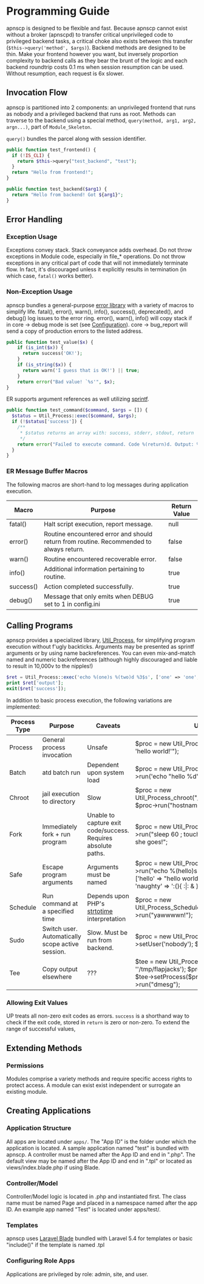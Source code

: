 # Programming Guide

apnscp is designed to be flexible and fast. Because apnscp cannot exist without a broker (apnscpd) to transfer critical unprivileged code to privileged backend tasks, a critical choke also exists between this transfer (`$this->query('method', $args)`). Backend methods are designed to be thin. Make your frontend however you want, but inversely proportion complexity to backend calls as they bear the brunt of the logic and each backend roundtrip costs 0.1 ms when session resumption can be used. Without resumption, each request is 6x slower.

## Invocation Flow

apnscp is partitioned into 2 components: an unprivileged frontend that runs as nobody and a privileged backend that runs as root. Methods can traverse to the backend using a special method, `query(method, arg1, arg2, argn...)`, part of `Module_Skeleton`. 

`query()` bundles the parcel along with session identifier.

```php
public function test_frontend() {
  if (!IS_CLI) {
    return $this->query("test_backend", "test");
  }
  return "Hello from frontend!";
}

public function test_backend($arg1) {
  return "Hello from backend! Got ${arg1}";
}
```

## Error Handling

### Exception Usage

Exceptions convey stack. Stack conveyance adds overhead. Do not throw exceptions in Module code, especially in file_* operations. Do not throw exceptions in any critical part of code that will not immediately terminate flow. In fact, it's discouraged unless it explicitly results in termination (in which case, `fatal()` works better).

### Non-Exception Usage

apnscp bundles a general-purpose [error library](https://github.com/apisnetworks/error-reporter) with a variety of macros to simplify life. fatal(), error(), warn(), info(), success(), deprecated(), and debug() log issues to the error ring. error(), warn(), info() will copy stack if in core -> debug mode is set (see [Configuration](#Configuration)). core -> bug_report will send a copy of production errors to the listed address.

```php
public function test_value($x) {
	if (is_int($x)) {
      return success('OK!');
	}
	if (is_string($x)) {
      return warn('I guess that is OK!') || true;
	}
	return error("Bad value! `%s'", $x);
}
```

ER supports argument references as well utilizing [sprintf](http://php.net/manual/en/function.sprintf.php).

```php
public function test_command($command, $args = []) {
  $status = Util_Process::exec($command, $args);
  if (!$status['success']) {
    /**
     * $status returns an array with: success, stderr, stdout, return
     */
    return error("Failed to execute command. Code %(return)d. Output: %(stdout)s. Stderr: %(stderr)s", $status);
  }
}
```

### ER Message Buffer Macros
The following macros are short-hand to log messages during application execution. 

| Macro     | Purpose                                  | Return Value |
| --------- | ---------------------------------------- | ------------ |
| fatal()   | Halt script execution, report message.   | null         |
| error()   | Routine encountered error and should return from routine. Recommended to always return. | false        |
| warn()    | Routine encountered recoverable error.   | false        |
| info()    | Additional information pertaining to routine. | true         |
| success() | Action completed successfully.           | true         |
| debug()   | Message that only emits when DEBUG set to 1 in config.ini | true         |

## Calling Programs

apnscp provides a specialized library, [Util_Process](https://github.com/apisnetworks/util-process), for simplifying program execution without f'ugly backticks. Arguments may be presented as sprintf arguments or by using name backreferences. You can even mix-and-match named and numeric backreferences (although highly discouraged and liable to result in 10,000v to the nipples!)

```php
$ret = Util_Process::exec('echo %(one)s %(two)d %3$s', ['one' => 'one', 1 => 2, 3]);
print $ret['output'];
exit($ret['success']);
```

In addition to basic process execution, the following variations are implemented:

| Process Type | Purpose                                  | Caveats                                  | Usage                                    |
| ------------ | ---------------------------------------- | ---------------------------------------- | ---------------------------------------- |
| Process      | General process invocation               | Unsafe                                   | \$proc = new Util_Process(); \$proc->run("echo 'hello world!'"); |
| Batch        | atd batch run                            | Dependent upon system load               | \$proc = new Util_Process_Batch(); \$proc->run('echo "hello %d"', time()); |
| Chroot       | jail execution to directory              | Slow                                     | \$proc = new Util_Process_chroot("/home/virtual/site12/fst"); \$proc->run("hostname"); |
| Fork         | Immediately fork + run program           | Unable to capture exit code/success. Requires absolute paths. | \$proc = new Util_Process_Fork(); \$proc->run("sleep 60 ; touch /tmp/abc"); echo "Off she goes!"; |
| Safe         | Escape program arguments                 | Arguments must be named                  | \$proc = new Util_Process_Safe(); \$proc->run("echo %(hello)s %(time)d %(naughty)s", ['hello' => "hello world!", 'time' => time(), 'naughty' => ':(){ :\|: & };:']); |
| Schedule     | Run command at a specified time          | Depends upon PHP's [strtotime](http://php.net/manual/en/function.strtotime.php) interpretation | \$proc = new Util_Process_Schedule("tomorrow"); \$proc->run("yawwwwn!"); |
| Sudo         | Switch user. Automatically scope active session. | Slow. Must be run from backend.          | \$proc = new Util_Process_Sudo(); \$proc->setUser('nobody'); $proc->run("whoami"); |
| Tee          | Copy output elsewhere                    | ???                                      | \$tee = new Util_Process_Tee(['tee' => ''/tmp/flapjacks'); \$proc = new Util_Process(); \$tee->setProcess(\$proc); \$proc->run("dmesg"); |

### Allowing Exit Values

UP treats all non-zero exit codes as errors. `success` is a shorthand way to check if the exit code, stored in `return` is zero or non-zero. To extend the range of successful values, 

## Extending Methods

### Permissions

Modules comprise a variety methods and require specific access rights to protect access. A module can exist exist independent or surrogate an existing module. 



## Creating Applications

### Application Structure

All apps are located under `apps/`. The "App ID" is the folder under which the application is located. A sample application named "test" is bundled with apnscp. A controller must be named after the App ID and end in ".php". The default view may be named after the App ID and end in ".tpl" or located as views/index.blade.php if using Blade. 

### Controller/Model

Controller/Model logic is located in *<app name>*.php and instantiated first. The class name must be named Page and placed in a namespace named after the app ID. An example app named "Test" is located under apps/test/.

### Templates

apnscp uses [Laravel Blade](https://laravel.com/docs/5.4/blade) bundled with Laravel 5.4 for templates or basic "include()" if the template is named *<app name>*.tpl



### Configuring Role Apps

Applications are privileged by role: admin, site, and user.
